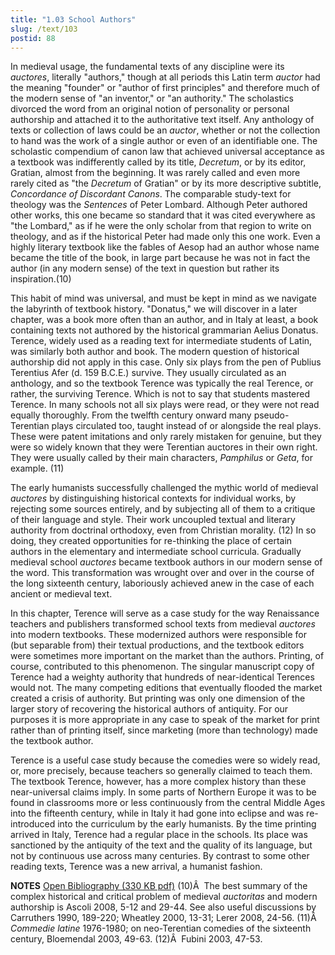 ```yaml
---
title: "1.03 School Authors"
slug: /text/103
postid: 88
---
```

In medieval usage, the fundamental texts of any discipline were its <em>auctores</em>, literally "authors," though at all periods this Latin term <em>auctor</em> had the meaning "founder" or "author of first principles" and therefore much of the modern sense of "an inventor," or "an authority." The scholastics divorced the word from an original notion of personality or personal authorship and attached it to the authoritative text itself. Any anthology of texts or collection of laws could be an <em>auctor</em>, whether or not the collection to hand was the work of a single author or even of an identifiable one. The scholastic compendium of canon law that achieved universal acceptance as a textbook was indifferently called by its title, <em>Decretum</em>, or by its editor, Gratian, almost from the beginning. It was rarely called and even more rarely cited as "the <em>Decretum</em> of Gratian" or by its more descriptive subtitle, <em>Concordance of Discordant Canons</em>. The comparable study-text for theology was the <em>Sentences</em> of Peter Lombard. Although Peter authored other works, this one became so standard that it was cited everywhere as "the Lombard," as if he were the only scholar from that region to write on theology, and as if the historical Peter had made only this one work. Even a highly literary textbook like the fables of Aesop had an author whose name became the title of the book, in large part because he was not in fact the author (in any modern sense) of the text in question but rather its inspiration.(10)

This habit of mind was universal, and must be kept in mind as we navigate the labyrinth of textbook history. "Donatus," we will discover in a later chapter, was a book more often than an author, and in Italy at least, a book containing texts not authored by the historical grammarian Aelius Donatus. Terence, widely used as a reading text for intermediate students of Latin, was similarly both author and book. The modern question of historical authorship did not apply in this case. Only six plays from the pen of Publius Terentius Afer (d. 159 B.C.E.) survive. They usually circulated as an anthology, and so the textbook Terence was typically the real Terence, or rather, the surviving Terence. Which is not to say that students mastered Terence. In many schools not all six plays were read, or they were not read equally thoroughly. From the twelfth century onward many pseudo-Terentian plays circulated too, taught instead of or alongside the real plays. These were patent imitations and only rarely mistaken for genuine, but they were so widely known that they were Terentian auctores in their own right. They were usually called by their main characters, <em>Pamphilus</em> or <em>Geta</em>, for example. (11)

The early humanists successfully challenged the mythic world of medieval <em>auctores</em> by distinguishing historical contexts for individual works, by rejecting some sources entirely, and by subjecting all of them to a critique of their language and style. Their work uncoupled textual and literary authority from doctrinal orthodoxy, even from Christian morality. (12) In so doing, they created opportunities for re-thinking the place of certain authors in the elementary and intermediate school curricula. Gradually medieval school <em>auctores</em> became textbook authors in our modern sense of the word. This transformation was wrought over and over in the course of the long sixteenth century, laboriously achieved anew in the case of each ancient or medieval text.

In this chapter, Terence will serve as a case study for the way Renaissance teachers and publishers transformed school texts from medieval <em>auctores</em> into modern textbooks. These modernized authors were responsible for (but separable from) their textual productions, and the textbook editors were sometimes more important on the market than the authors. Printing, of course, contributed to this phenomenon. The singular manuscript copy of Terence had a weighty authority that hundreds of near-identical Terences would not. The many competing editions that eventually flooded the market created a crisis of authority. But printing was only one dimension of the larger story of recovering the historical authors of antiquity. For our purposes it is more appropriate in any case to speak of the market for print rather than of printing itself, since marketing (more than technology) made the textbook author.

Terence is a useful case study because the comedies were so widely read, or, more precisely, because teachers so generally claimed to teach them. The textbook Terence, however, has a more complex history than these near-universal claims imply. In some parts of Northern Europe it was to be found in classrooms more or less continuously from the central Middle Ages into the fifteenth century, while in Italy it had gone into eclipse and was re-introduced into the curriculum by the early humanists. By the time printing arrived in Italy, Terence had a regular place in the schools. Its place was sanctioned by the antiquity of the text and the quality of its language, but not by continuous use across many centuries. By contrast to some other reading texts, Terence was a new arrival, a humanist fashion.

<strong>NOTES</strong>
<a href="http://www.humanismforsale.org/bibliography.pdf" target="new">Open Bibliography (330 KB pdf)</a>
(10)Â  The best summary of the complex historical and critical problem of medieval <em>auctoritas</em> and modern authorship is Ascoli 2008, 5-12 and 29-44. See also useful discussions by Carruthers 1990, 189-220; Wheatley 2000, 13-31; Lerer 2008, 24-56.
(11)Â  <em>Commedie latine</em> 1976-1980; on neo-Terentian comedies of the sixteenth century, Bloemendal 2003, 49-63.
(12)Â  Fubini 2003, 47-53.
